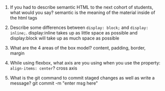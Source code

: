 1. If you had to describe semantic HTML to the next cohort of students, what would you say? semantic is the meaning of the material inside of the html tags

2. Describe some differences between ```display: block;``` and ```display: inline;```. display:inline takes up as little space as possible and display:block will take up as much space as possible

3. What are the 4 areas of the box model?
content, padding, border, margin 
4. While using flexbox, what axis are you using when you use the property: ```align-items: center```? cross axis

5. What is the git command to commit staged changes as well as write a message? git commit -m "enter msg here"